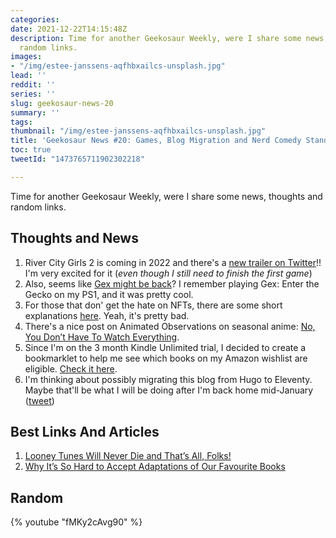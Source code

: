 ```yaml
---
categories: 
date: 2021-12-22T14:15:48Z
description: Time for another Geekosaur Weekly, were I share some news, thoughts and
  random links.
images:
- "/img/estee-janssens-aqfhbxailcs-unsplash.jpg"
lead: ''
reddit: ''
series: ''
slug: geekosaur-news-20
summary: ''
tags: 
thumbnail: "/img/estee-janssens-aqfhbxailcs-unsplash.jpg"
title: 'Geekosaur News #20: Games, Blog Migration and Nerd Comedy Standup'
toc: true
tweetId: "1473765711902302218"

---
```

Time for another Geekosaur Weekly, were I share some news, thoughts and random links.

<!--more-->

## Thoughts and News

1. River City Girls 2 is coming in 2022 and there's a [new trailer on Twitter](https://twitter.com/WayForward/status/1471179503334576129)!! I'm very excited for it (_even though I still need to finish the first game_)
2. Also, seems like [Gex might be back](https://www.playstationlifestyle.net/2021/12/18/gex-trademark-filed/)? I remember playing Gex: Enter the Gecko on my PS1, and it was pretty cool.
3. For those that don' get the hate on NFTs, there are some short explanations [here](https://twitter.com/emilyhiggs24/status/1471662482758455301). Yeah, it's pretty bad.
4. There's a nice post on Animated Observations on seasonal anime: [No, You Don’t Have To Watch Everything](https://animatedobservations.com/2021/12/17/no-you-dont-have-to-watch-everything/).
5. Since I'm on the 3 month Kindle Unlimited trial, I decided to create a bookmarklet to help me see which books on my Amazon wishlist are eligible. [Check it here](https://gist.github.com/thiagomgd/b1c7331cdc04e02ec1b17e9a2c6eb14f).
6. I'm thinking about possibly migrating this blog from Hugo to Eleventy. Maybe that'll be what I will be doing after I'm back home mid-January ([tweet](https://twitter.com/FalconSensei/status/1471926864746795017))

## Best Links And Articles

1. [Looney Tunes Will Never Die and That’s All, Folks!](https://thewalrus.ca/looney-tunes-will-never-die-and-thats-all-folks/)
2. [Why It’s So Hard to Accept Adaptations of Our Favourite Books](https://thewalrus.ca/wheel-of-time-tv/)

## Random

{% youtube "fMKy2cAvg90" %}
